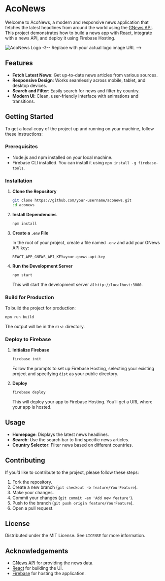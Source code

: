 

# AcoNews

Welcome to AcoNews, a modern and responsive news application that fetches the latest headlines from around the world using the [GNews API](https://gnews.io/). This project demonstrates how to build a news app with React, integrate with a news API, and deploy it using Firebase Hosting.

![AcoNews Logo]([https://via.placeholder.com/200x54.png?text=AcoNews](https://www.canva.com/design/DAGQkvrncsM/QcQTwwZd-oiEJshvrAeyCQ/view?utm_content=DAGQkvrncsM&utm_campaign=designshare&utm_medium=link&utm_source=editor)) <!-- Replace with your actual logo image URL -->

## Features

- **Fetch Latest News**: Get up-to-date news articles from various sources.
- **Responsive Design**: Works seamlessly across mobile, tablet, and desktop devices.
- **Search and Filter**: Easily search for news and filter by country.
- **Modern UI**: Clean, user-friendly interface with animations and transitions.

## Getting Started

To get a local copy of the project up and running on your machine, follow these instructions:

### Prerequisites

- Node.js and npm installed on your local machine.
- Firebase CLI installed. You can install it using `npm install -g firebase-tools`.

### Installation

1. **Clone the Repository**

   ```bash
   git clone https://github.com/your-username/aconews.git
   cd aconews
   ```

2. **Install Dependencies**

   ```bash
   npm install
   ```

3. **Create a `.env` File**

   In the root of your project, create a file named `.env` and add your GNews API key:

   ```
   REACT_APP_GNEWS_API_KEY=your-gnews-api-key
   ```

4. **Run the Development Server**

   ```bash
   npm start
   ```

   This will start the development server at `http://localhost:3000`.

### Build for Production

To build the project for production:

```bash
npm run build
```

The output will be in the `dist` directory.

### Deploy to Firebase

1. **Initialize Firebase**

   ```bash
   firebase init
   ```

   Follow the prompts to set up Firebase Hosting, selecting your existing project and specifying `dist` as your public directory.

2. **Deploy**

   ```bash
   firebase deploy
   ```

   This will deploy your app to Firebase Hosting. You’ll get a URL where your app is hosted.

## Usage

- **Homepage**: Displays the latest news headlines.
- **Search**: Use the search bar to find specific news articles.
- **Country Selector**: Filter news based on different countries.

## Contributing

If you’d like to contribute to the project, please follow these steps:

1. Fork the repository.
2. Create a new branch (`git checkout -b feature/YourFeature`).
3. Make your changes.
4. Commit your changes (`git commit -am 'Add new feature'`).
5. Push to the branch (`git push origin feature/YourFeature`).
6. Open a pull request.

## License

Distributed under the MIT License. See `LICENSE` for more information.

## Acknowledgements

- [GNews API](https://gnews.io/) for providing the news data.
- [React](https://reactjs.org/) for building the UI.
- [Firebase](https://firebase.google.com/) for hosting the application.

